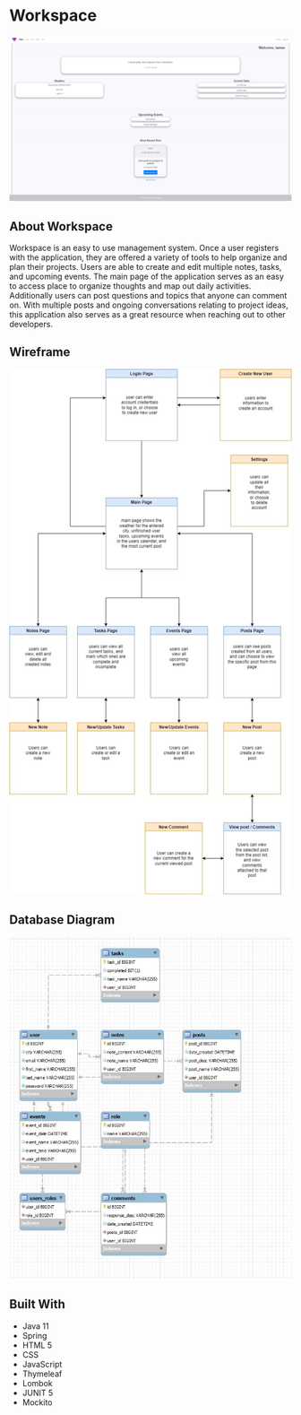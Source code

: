 # Workspace
![alt_text](./images/Workspace-HomePageScreenShot.png)
## About Workspace
Workspace is an easy to use management system. Once a user registers with the application, they are offered a variety of tools to help organize and plan their projects. Users are able to create and edit multiple notes, tasks, and upcoming events. The main page of the application serves as an easy to access place to organize thoughts and map out daily activities. Additionally users can post questions and topics that anyone can comment on. With multiple posts and ongoing conversations relating to project ideas, this application also serves as a great resource when reaching out to other developers.
## Wireframe
![alt_text](./images/Capstone_Wireframe.jpg)
## Database Diagram
![alt_text](./images/Workspace_Database_Diagram.JPG)
## Built With
- Java 11
- Spring
- HTML 5
- CSS
- JavaScript
- Thymeleaf
- Lombok
- JUNIT 5
- Mockito